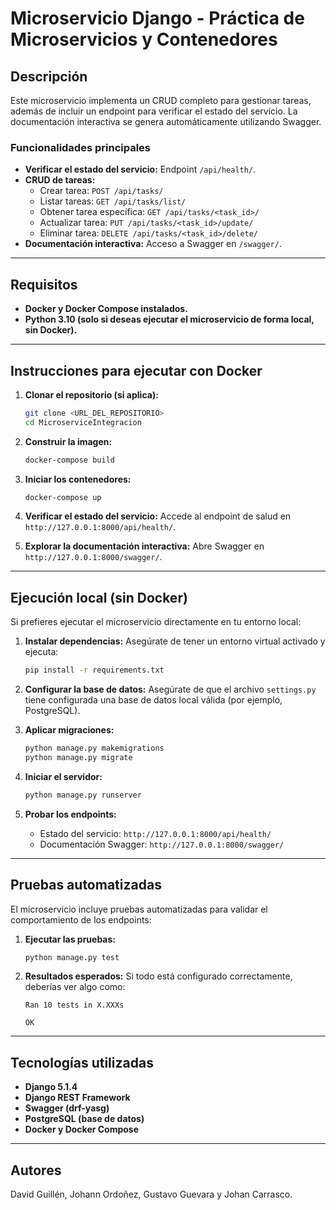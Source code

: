 # Microservicio Django - Práctica de Microservicios y Contenedores

## Descripción
Este microservicio implementa un CRUD completo para gestionar tareas, además de incluir un endpoint para verificar el estado del servicio. La documentación interactiva se genera automáticamente utilizando Swagger.

### Funcionalidades principales
- **Verificar el estado del servicio:** Endpoint `/api/health/`.
- **CRUD de tareas:**
  - Crear tarea: `POST /api/tasks/`
  - Listar tareas: `GET /api/tasks/list/`
  - Obtener tarea específica: `GET /api/tasks/<task_id>/`
  - Actualizar tarea: `PUT /api/tasks/<task_id>/update/`
  - Eliminar tarea: `DELETE /api/tasks/<task_id>/delete/`
- **Documentación interactiva:** Acceso a Swagger en `/swagger/`.

---

## Requisitos
- **Docker y Docker Compose instalados.**
- **Python 3.10 (solo si deseas ejecutar el microservicio de forma local, sin Docker).**

---

## Instrucciones para ejecutar con Docker
1. **Clonar el repositorio (si aplica):**
   ```bash
   git clone <URL_DEL_REPOSITORIO>
   cd MicroserviceIntegracion
   ```

2. **Construir la imagen:**
   ```bash
   docker-compose build
   ```

3. **Iniciar los contenedores:**
   ```bash
   docker-compose up
   ```

4. **Verificar el estado del servicio:**
   Accede al endpoint de salud en `http://127.0.0.1:8000/api/health/`.

5. **Explorar la documentación interactiva:**
   Abre Swagger en `http://127.0.0.1:8000/swagger/`.

---

## Ejecución local (sin Docker)
Si prefieres ejecutar el microservicio directamente en tu entorno local:

1. **Instalar dependencias:**
   Asegúrate de tener un entorno virtual activado y ejecuta:
   ```bash
   pip install -r requirements.txt
   ```

2. **Configurar la base de datos:**
   Asegúrate de que el archivo `settings.py` tiene configurada una base de datos local válida (por ejemplo, PostgreSQL).

3. **Aplicar migraciones:**
   ```bash
   python manage.py makemigrations
   python manage.py migrate
   ```

4. **Iniciar el servidor:**
   ```bash
   python manage.py runserver
   ```

5. **Probar los endpoints:**
   - Estado del servicio: `http://127.0.0.1:8000/api/health/`
   - Documentación Swagger: `http://127.0.0.1:8000/swagger/`

---

## Pruebas automatizadas
El microservicio incluye pruebas automatizadas para validar el comportamiento de los endpoints:

1. **Ejecutar las pruebas:**
   ```bash
   python manage.py test
   ```

2. **Resultados esperados:**
   Si todo está configurado correctamente, deberías ver algo como:
   ```
   Ran 10 tests in X.XXXs

   OK
   ```

---

## Tecnologías utilizadas
- **Django 5.1.4**
- **Django REST Framework**
- **Swagger (drf-yasg)**
- **PostgreSQL (base de datos)**
- **Docker y Docker Compose**

---

## Autores
David Guillén, Johann Ordoñez, Gustavo Guevara y Johan Carrasco.

```
